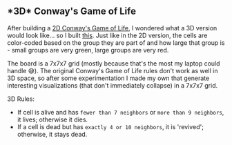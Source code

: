 ## \*3D\* Conway's Game of Life

After building a [2D Conway's Game of Life](https://github.com/sjoseph520/conways_game_of_life), I wondered what a 3D version would look like... so I built [this](https://sjoseph7-3d-conways-game-of-life.netlify.app/). Just like in the 2D version, the cells are color-coded based on the group they are part of and how large that group is - small groups are very green, large groups are very red.

The board is a 7x7x7 grid (mostly because that's the most my laptop could handle 😅). The original Conway's Game of Life rules don't work as well in 3D space, so after some experimentation I made my own that generate interesting visualizations (that don't immediately collapse) in a 7x7x7 grid.

3D Rules:

- If cell is alive and has `fewer than 7 neighbors` or `more than 9 neighbors`, it lives; otherwise it dies.
- If a cell is dead but has `exactly 4 or 10 neighbors`, it is 'revived'; otherwise, it stays dead.

